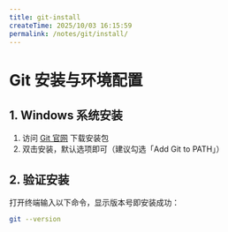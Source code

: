 ```yaml
---
title: git-install
createTime: 2025/10/03 16:15:59
permalink: /notes/git/install/
---
```

# Git 安装与环境配置
## 1. Windows 系统安装
1. 访问 [Git 官网](https://git-scm.com/) 下载安装包
2. 双击安装，默认选项即可（建议勾选「Add Git to PATH」）

## 2. 验证安装
打开终端输入以下命令，显示版本号即安装成功：
```bash
git --version